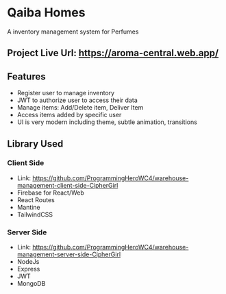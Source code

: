 # Qaiba Homes

A inventory management system for Perfumes

## Project Live Url: <https://aroma-central.web.app/>

## Features

- Register user to manage inventory
- JWT to authorize user to access their data
- Manage items: Add/Delete item, Deliver Item
- Access items added by specific user
- UI is very modern including theme, subtle animation, transitions

## Library Used

### Client Side

- Link: <https://github.com/ProgrammingHeroWC4/warehouse-management-client-side-CipherGirl>
- Firebase for React/Web
- React Routes
- Mantine
- TailwindCSS

### Server Side

- Link: <https://github.com/ProgrammingHeroWC4/warehouse-management-server-side-CipherGirl>
- NodeJs
- Express
- JWT
- MongoDB
